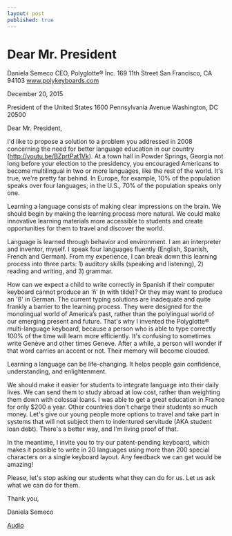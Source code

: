 ```yaml
---
layout: post
published: true
---
```

# Dear Mr. President



Daniela Semeco
CEO, Polyglotte® İnc.
169 11th Street
San Francisco, CA 94103
www.polykeyboards.com


December 20, 2015

President of the United States
1600 Pennsylvania Avenue
Washington, DC 20500

Dear Mr. President,

I'd like to propose a solution to a problem you addressed in 2008 concerning the need for better language education in our country (http://youtu.be/BZprtPat1Vk). At a town hall in Powder Springs, Georgia not long before your election to the presidency, you encouraged Americans to become multilingual in two or more languages, like the rest of the world. It's true, we're pretty far behind. In Europe, for example, 10% of the population speaks over four languages; in the U.S., 70% of the population speaks only one.

Learning a language consists of making clear impressions on the brain. We should begin by making the learning process more natural. We could make innovative learning materials more accessible to students and create opportunities for them to travel and discover the world.

Language is learned through behavior and environment. I am an interpreter and inventor, myself. I speak four languages fluently (English, Spanish, French and German). From my experience, I can break down this learning process into three parts: 1) auditory skills (speaking and listening), 2) reading and writing, and 3) grammar.

How can we expect a child to write correctly in Spanish if their computer keyboard cannot produce an ‘ñ’ (n with tilde)? Or they may want to produce an 'ß' in German. The current typing solutions are inadequate and quite frankly a barrier to the learning process. They were designed for the monolingual world of America’s past, rather than the polylingual world of our emerging present and future. That's why I invented the Polyglotte® multi-language keyboard, because a person who is able to type correctly 100% of the time will learn more efficiently. It's confusing to sometimes write Genève and other times Geneve. After a while, a person will wonder if that word carries an accent or not. Their memory will become clouded.

Learning a language can be life-changing. It helps people gain confidence, understanding, and enlightenment.

We should make it easier for students to integrate language into their daily lives. We can send them to study abroad at low cost, rather than weighting them down with colossal loans. I was able to get a great education in France for only $200 a year. Other countries don't charge their students so much money. Let's give our young people more options to travel and take part in systems that will not subject them to indentured servitude (AKA student loan debt). There's a better way, and I'm living proof of that.

In the meantime, I invite you to try our patent-pending keyboard, which makes it possible to write in 20 languages using more than 200 special characters on a single keyboard layout. Any feedback we can get would be amazing!


Please, let's stop asking our students what they can do for us. Let us ask what we can do for them.

Thank you,

Daniela Semeco






[Audio](https://soundcloud.com/daniela-semeco-1/dear-mr-president?utm_source=soundcloud&utm_campaign=share&utm_medium=email)



